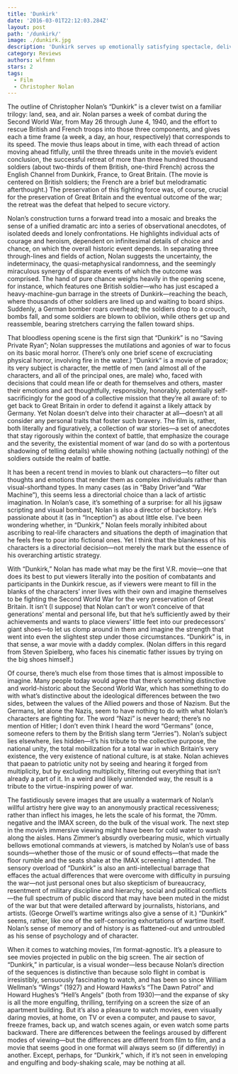 ```yaml
---
title: 'Dunkirk'
date: '2016-03-01T22:12:03.284Z'
layout: post
path: '/dunkirk/'
image: ./dunkirk.jpg
description: 'Dunkirk serves up emotionally satisfying spectacle, delivered by a writer-director in full command of his craft and brought to life by a gifted ensemble cast that honors the fact-based story.'
category: Reviews
authors: wlfnmn
stars: 2
tags:
  - Film
  - Christopher Nolan
---
```


<!--more-->

The outline of Christopher Nolan’s “Dunkirk” is a clever twist on a familiar trilogy: land, sea, and air. Nolan parses a week of combat during the Second World War, from May 26 through June 4, 1940, and the effort to rescue British and French troops into those three components, and gives each a time frame (a week, a day, an hour, respectively) that corresponds to its speed. The movie thus leaps about in time, with each thread of action moving ahead fitfully, until the three threads unite in the movie’s evident conclusion, the successful retreat of more than three hundred thousand soldiers (about two-thirds of them British, one-third French) across the English Channel from Dunkirk, France, to Great Britain. (The movie is centered on British soldiers; the French are a brief but melodramatic afterthought.) The preservation of this fighting force was, of course, crucial for the preservation of Great Britain and the eventual outcome of the war; the retreat was the defeat that helped to secure victory.

Nolan’s construction turns a forward tread into a mosaic and breaks the sense of a unified dramatic arc into a series of observational anecdotes, of isolated deeds and lonely confrontations. He highlights individual acts of courage and heroism, dependent on infinitesimal details of choice and chance, on which the overall historic event depends. In separating three through-lines and fields of action, Nolan suggests the uncertainty, the indeterminacy, the quasi-metaphysical randomness, and the seemingly miraculous synergy of disparate events of which the outcome was comprised. The hand of pure chance weighs heavily in the opening scene, for instance, which features one British soldier—who has just escaped a heavy-machine-gun barrage in the streets of Dunkirk—reaching the beach, where thousands of other soldiers are lined up and waiting to board ships. Suddenly, a German bomber roars overhead; the soldiers drop to a crouch, bombs fall, and some soldiers are blown to oblivion, while others get up and reassemble, bearing stretchers carrying the fallen toward ships.

That bloodless opening scene is the first sign that “Dunkirk” is no “Saving Private Ryan”; Nolan suppresses the mutilations and agonies of war to focus on its basic moral horror. (There’s only one brief scene of excruciating physical horror, involving fire in the water.) “Dunkirk” is a movie of paradox; its very subject is character, the mettle of men (and almost all of the characters, and all of the principal ones, are male) who, faced with decisions that could mean life or death for themselves and others, master their emotions and act thoughtfully, responsibly, honorably, potentially self-sacrificingly for the good of a collective mission that they’re all aware of: to get back to Great Britain in order to defend it against a likely attack by Germany. Yet Nolan doesn’t delve into their character at all—doesn’t at all consider any personal traits that foster such bravery. The film is, rather, both literally and figuratively, a collection of war stories—a set of anecdotes that stay rigorously within the context of battle, that emphasize the courage and the severity, the existential moment of war (and do so with a portentous shadowing of telling details) while showing nothing (actually nothing) of the soldiers outside the realm of battle.

It has been a recent trend in movies to blank out characters—to filter out thoughts and emotions that render them as complex individuals rather than visual-shorthand types. In many cases (as in “Baby Driver”and “War Machine”), this seems less a directorial choice than a lack of artistic imagination. In Nolan’s case, it’s something of a surprise: for all his jigsaw scripting and visual bombast, Nolan is also a director of backstory. He’s passionate about it (as in “Inception”) as about little else. I’ve been wondering whether, in “Dunkirk,” Nolan feels morally inhibited about ascribing to real-life characters and situations the depth of imagination that he feels free to pour into fictional ones. Yet I think that the blankness of his characters is a directorial decision—not merely the mark but the essence of his overarching artistic strategy.

With “Dunkirk,” Nolan has made what may be the first V.R. movie—one that does its best to put viewers literally into the position of combatants and participants in the Dunkirk rescue, as if viewers were meant to fill in the blanks of the characters’ inner lives with their own and imagine themselves to be fighting the Second World War for the very preservation of Great Britain. It isn’t (I suppose) that Nolan can’t or won’t conceive of that generations’ mental and personal life, but that he’s sufficiently awed by their achievements and wants to place viewers’ little feet into our predecessors’ giant shoes—to let us clomp around in them and imagine the strength that went into even the slightest step under those circumstances. “Dunkirk” is, in that sense, a war movie with a daddy complex. (Nolan differs in this regard from Steven Spielberg, who faces his cinematic father issues by trying on the big shoes himself.)

Of course, there’s much else from those times that is almost impossible to imagine. Many people today would agree that there’s something distinctive and world-historic about the Second World War, which has something to do with what’s distinctive about the ideological differences between the two sides, between the values of the Allied powers and those of Nazism. But the Germans, let alone the Nazis, seem to have nothing to do with what Nolan’s characters are fighting for. The word “Nazi” is never heard; there’s no mention of Hitler; I don’t even think I heard the word “Germans” (once, someone refers to them by the British slang term “Jerries”). Nolan’s subject lies elsewhere, lies hidden—it’s his tribute to the collective purpose, the national unity, the total mobilization for a total war in which Britain’s very existence, the very existence of national culture, is at stake. Nolan achieves that paean to patriotic unity not by seeing and hearing it forged from multiplicity, but by excluding multiplicity, filtering out everything that isn’t already a part of it. In a weird and likely unintended way, the result is a tribute to the virtue-inspiring power of war.

The fastidiously severe images that are usually a watermark of Nolan’s willful artistry here give way to an anonymously practical recessiveness; rather than inflect his images, he lets the scale of his format, the 70mm. negative and the IMAX screen, do the bulk of the visual work. The next step in the movie’s immersive viewing might have been for cold water to wash along the aisles. Hans Zimmer’s absurdly overbearing music, which virtually bellows emotional commands at viewers, is matched by Nolan’s use of bass sounds—whether those of the music or of sound effects—that made the floor rumble and the seats shake at the IMAX screening I attended. The sensory overload of “Dunkirk” is also an anti-intellectual barrage that effaces the actual differences that were overcome with difficulty in pursuing the war—not just personal ones but also skepticism of bureaucracy, resentment of military discipline and hierarchy, social and political conflicts—the full spectrum of public discord that may have been muted in the midst of the war but that were detailed afterward by journalists, historians, and artists. (George Orwell’s wartime writings also give a sense of it.) “Dunkirk” seems, rather, like one of the self-censoring exhortations of wartime itself. Nolan’s sense of memory and of history is as flattened-out and untroubled as his sense of psychology and of character.

When it comes to watching movies, I’m format-agnostic. It’s a pleasure to see movies projected in public on the big screen. The air section of “Dunkirk,” in particular, is a visual wonder—less because Nolan’s direction of the sequences is distinctive than because solo flight in combat is irresistibly, sensuously fascinating to watch, and has been so since William Wellman’s “Wings” (1927) and Howard Hawks’s “The Dawn Patrol” and Howard Hughes’s “Hell’s Angels” (both from 1930)—and the expanse of sky is all the more engulfing, thrilling, terrifying on a screen the size of an apartment building. But it’s also a pleasure to watch movies, even visually daring movies, at home, on TV or even a computer, and pause to savor, freeze frames, back up, and watch scenes again, or even watch some parts backward. There are differences between the feelings aroused by different modes of viewing—but the differences are different from film to film, and a movie that seems good in one format will always seem so (if differently) in another. Except, perhaps, for “Dunkirk,” which, if it’s not seen in enveloping and engulfing and body-shaking scale, may be nothing at all.
